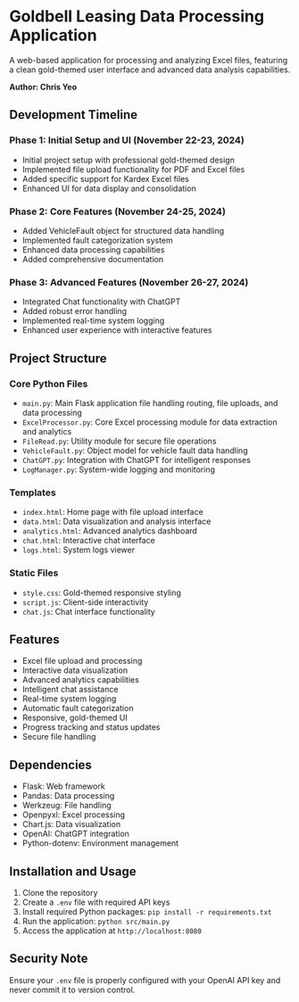 # Goldbell Leasing Data Processing Application

A web-based application for processing and analyzing Excel files, featuring a clean gold-themed user interface and advanced data analysis capabilities.

**Author: Chris Yeo**

## Development Timeline

### Phase 1: Initial Setup and UI (November 22-23, 2024)
- Initial project setup with professional gold-themed design
- Implemented file upload functionality for PDF and Excel files
- Added specific support for Kardex Excel files
- Enhanced UI for data display and consolidation

### Phase 2: Core Features (November 24-25, 2024)
- Added VehicleFault object for structured data handling
- Implemented fault categorization system
- Enhanced data processing capabilities
- Added comprehensive documentation

### Phase 3: Advanced Features (November 26-27, 2024)
- Integrated Chat functionality with ChatGPT
- Added robust error handling
- Implemented real-time system logging
- Enhanced user experience with interactive features

## Project Structure

### Core Python Files
- `main.py`: Main Flask application file handling routing, file uploads, and data processing
- `ExcelProcessor.py`: Core Excel processing module for data extraction and analytics
- `FileRead.py`: Utility module for secure file operations
- `VehicleFault.py`: Object model for vehicle fault data handling
- `ChatGPT.py`: Integration with ChatGPT for intelligent responses
- `LogManager.py`: System-wide logging and monitoring

### Templates
- `index.html`: Home page with file upload interface
- `data.html`: Data visualization and analysis interface
- `analytics.html`: Advanced analytics dashboard
- `chat.html`: Interactive chat interface
- `logs.html`: System logs viewer

### Static Files
- `style.css`: Gold-themed responsive styling
- `script.js`: Client-side interactivity
- `chat.js`: Chat interface functionality

## Features
- Excel file upload and processing
- Interactive data visualization
- Advanced analytics capabilities
- Intelligent chat assistance
- Real-time system logging
- Automatic fault categorization
- Responsive, gold-themed UI
- Progress tracking and status updates
- Secure file handling

## Dependencies
- Flask: Web framework
- Pandas: Data processing
- Werkzeug: File handling
- Openpyxl: Excel processing
- Chart.js: Data visualization
- OpenAI: ChatGPT integration
- Python-dotenv: Environment management

## Installation and Usage
1. Clone the repository
2. Create a `.env` file with required API keys
3. Install required Python packages: `pip install -r requirements.txt`
4. Run the application: `python src/main.py`
5. Access the application at `http://localhost:8080`

## Security Note
Ensure your `.env` file is properly configured with your OpenAI API key and never commit it to version control.
